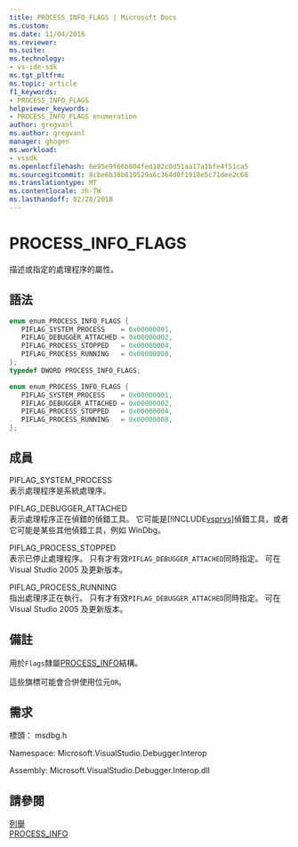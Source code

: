 ```yaml
---
title: PROCESS_INFO_FLAGS | Microsoft Docs
ms.custom: 
ms.date: 11/04/2016
ms.reviewer: 
ms.suite: 
ms.technology:
- vs-ide-sdk
ms.tgt_pltfrm: 
ms.topic: article
f1_keywords:
- PROCESS_INFO_FLAGS
helpviewer_keywords:
- PROCESS_INFO_FLAGS enumeration
author: gregvanl
ms.author: gregvanl
manager: ghogen
ms.workload:
- vssdk
ms.openlocfilehash: 6e95e9f66b804fed102c0d51aa17a1bfe4f51ca5
ms.sourcegitcommit: 8cbe6b38b810529a6c364d0f1918e5c71dee2c68
ms.translationtype: MT
ms.contentlocale: zh-TW
ms.lasthandoff: 02/28/2018
---
```

# <a name="processinfoflags"></a>PROCESS_INFO_FLAGS

描述或指定的處理程序的屬性。

## <a name="syntax"></a>語法

```cpp
enum enum_PROCESS_INFO_FLAGS { 
   PIFLAG_SYSTEM_PROCESS    = 0x00000001,
   PIFLAG_DEBUGGER_ATTACHED = 0x00000002,
   PIFLAG_PROCESS_STOPPED   = 0x00000004,
   PIFLAG_PROCESS_RUNNING   = 0x00000008,
};
typedef DWORD PROCESS_INFO_FLAGS;
```

```csharp
enum enum_PROCESS_INFO_FLAGS { 
   PIFLAG_SYSTEM_PROCESS    = 0x00000001,
   PIFLAG_DEBUGGER_ATTACHED = 0x00000002,
   PIFLAG_PROCESS_STOPPED   = 0x00000004,
   PIFLAG_PROCESS_RUNNING   = 0x00000008,
};
```

## <a name="members"></a>成員

PIFLAG_SYSTEM_PROCESS  
表示處理程序是系統處理序。

PIFLAG_DEBUGGER_ATTACHED  
表示處理程序正在偵錯的偵錯工具。 它可能是[!INCLUDE[vsprvs](../../../code-quality/includes/vsprvs_md.md)]偵錯工具，或者它可能是某些其他偵錯工具，例如 WinDbg。

PIFLAG_PROCESS_STOPPED  
表示已停止處理程序。 只有才有效`PIFLAG_DEBUGGER_ATTACHED`同時指定。 可在 Visual Studio 2005 及更新版本。

PIFLAG_PROCESS_RUNNING  
指出處理序正在執行。 只有才有效`PIFLAG_DEBUGGER_ATTACHED`同時指定。 可在 Visual Studio 2005 及更新版本。

## <a name="remarks"></a>備註

用於`Flags`隸屬[PROCESS_INFO](../../../extensibility/debugger/reference/process-info.md)結構。

這些旗標可能會合併使用位元`OR`。

## <a name="requirements"></a>需求

標頭： msdbg.h

Namespace: Microsoft.VisualStudio.Debugger.Interop

Assembly: Microsoft.VisualStudio.Debugger.Interop.dll

## <a name="see-also"></a>請參閱

[列舉](../../../extensibility/debugger/reference/enumerations-visual-studio-debugging.md)  
[PROCESS_INFO](../../../extensibility/debugger/reference/process-info.md)